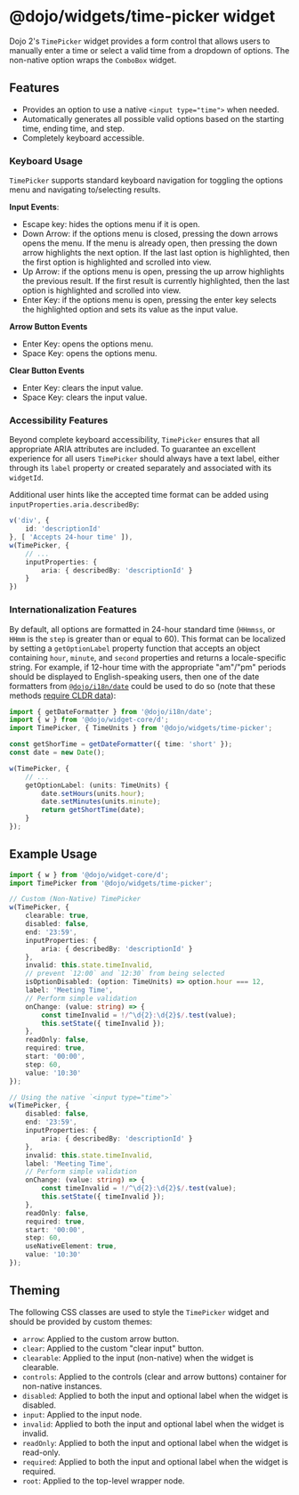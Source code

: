 # @dojo/widgets/time-picker widget

Dojo 2's `TimePicker` widget provides a form control that allows users to manually enter a time or select a valid time from a dropdown of options. The non-native option wraps the `ComboBox` widget.

## Features

- Provides an option to use a native `<input type="time">` when needed.
- Automatically generates all possible valid options based on the starting time, ending time, and step.
- Completely keyboard accessible.

### Keyboard Usage

`TimePicker` supports standard keyboard navigation for toggling the options menu and navigating to/selecting results.

**Input Events**:

- Escape key: hides the options menu if it is open.
- Down Arrow: if the options menu is closed, pressing the down arrows opens the menu. If the menu is already open, then pressing the down arrow highlights the next option. If the last last option is highlighted, then the first option is highlighted and scrolled into view.
- Up Arrow: if the options menu is open, pressing the up arrow highlights the previous result. If the first result is currently highlighted, then the last option is highlighted and scrolled into view.
- Enter Key: if the options menu is open, pressing the enter key selects the highlighted option and sets its value as the input value.

**Arrow Button Events**

- Enter Key: opens the options menu.
- Space Key: opens the options menu.

**Clear Button Events**

- Enter Key: clears the input value.
- Space Key: clears the input value.

### Accessibility Features

Beyond complete keyboard accessibility, `TimePicker` ensures that all appropriate ARIA attributes are included. To guarantee an excellent experience for all users `TimePicker` should always have a text label, either through its `label` property or created separately and associated with its `widgetId`.

Additional user hints like the accepted time format can be added using `inputProperties.aria.describedBy`:

```typescript
v('div', {
	id: 'descriptionId'
}, [ 'Accepts 24-hour time' ]),
w(TimePicker, {
	// ...
	inputProperties: {
		aria: { describedBy: 'descriptionId' }
	}
})
```

### Internationalization Features

By default, all options are formatted in 24-hour standard time (`HHmmss`, or `HHmm` is the `step` is greater than or equal to 60). This format can be localized by setting a `getOptionLabel` property function that accepts an object containing `hour`, `minute`, and `second` properties and returns a locale-specific string. For example, if 12-hour time with the appropriate "am"/"pm" periods should be displayed to English-speaking users, then one of the date formatters from [`@dojo/i18n/date`](https://github.com/dojo/i18n#date-and-number-formatting) could be used to do so (note that these methods [require CLDR data](https://github.com/dojo/i18n#loading-cldr-data)):

```typescript
import { getDateFormatter } from '@dojo/i18n/date';
import { w } from '@dojo/widget-core/d';
import TimePicker, { TimeUnits } from '@dojo/widgets/time-picker';

const getShorTime = getDateFormatter({ time: 'short' });
const date = new Date();

w(TimePicker, {
	// ...
	getOptionLabel: (units: TimeUnits) {
		date.setHours(units.hour);
		date.setMinutes(units.minute);
		return getShortTime(date);
	}
});
```

## Example Usage

```typescript
import { w } from '@dojo/widget-core/d';
import TimePicker from '@dojo/widgets/time-picker';

// Custom (Non-Native) TimePicker
w(TimePicker, {
	clearable: true,
	disabled: false,
	end: '23:59',
	inputProperties: {
		aria: { describedBy: 'descriptionId' }
	},
	invalid: this.state.timeInvalid,
	// prevent `12:00` and `12:30` from being selected
	isOptionDisabled: (option: TimeUnits) => option.hour === 12,
	label: 'Meeting Time',
	// Perform simple validation
	onChange: (value: string) => {
		const timeInvalid = !/^\d{2}:\d{2}$/.test(value);
		this.setState({ timeInvalid });
	},
	readOnly: false,
	required: true,
	start: '00:00',
	step: 60,
	value: '10:30'
});

// Using the native `<input type="time">`
w(TimePicker, {
	disabled: false,
	end: '23:59',
	inputProperties: {
		aria: { describedBy: 'descriptionId' }
	},
	invalid: this.state.timeInvalid,
	label: 'Meeting Time',
	// Perform simple validation
	onChange: (value: string) => {
		const timeInvalid = !/^\d{2}:\d{2}$/.test(value);
		this.setState({ timeInvalid });
	},
	readOnly: false,
	required: true,
	start: '00:00',
	step: 60,
	useNativeElement: true,
	value: '10:30'
});
```

## Theming

The following CSS classes are used to style the `TimePicker` widget and should be provided by custom themes:

- `arrow`: Applied to the custom arrow button.
- `clear`: Applied to the custom "clear input" button.
- `clearable`: Applied to the input (non-native) when the widget is clearable.
- `controls`: Applied to the controls (clear and arrow buttons) container for non-native instances.
- `disabled`: Applied to both the input and optional label when the widget is disabled.
- `input`: Applied to the input node.
- `invalid`: Applied to both the input and optional label when the widget is invalid.
- `readOnly`: Applied to both the input and optional label when the widget is read-only.
- `required`: Applied to both the input and optional label when the widget is required.
- `root`: Applied to the top-level wrapper node.
